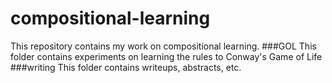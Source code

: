 # compositional-learning
This repository contains my work on compositional learning.
###GOL
This folder contains experiments on learning the rules to Conway's Game of Life
###writing
This folder contains writeups, abstracts, etc.

